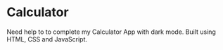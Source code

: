 # Calculator
Need help to to complete my Calculator App with dark mode. Built using HTML, CSS and JavaScript. 

